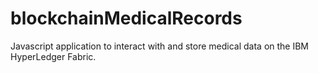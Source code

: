 # blockchainMedicalRecords

Javascript application to interact with and store medical data on the IBM HyperLedger Fabric.

